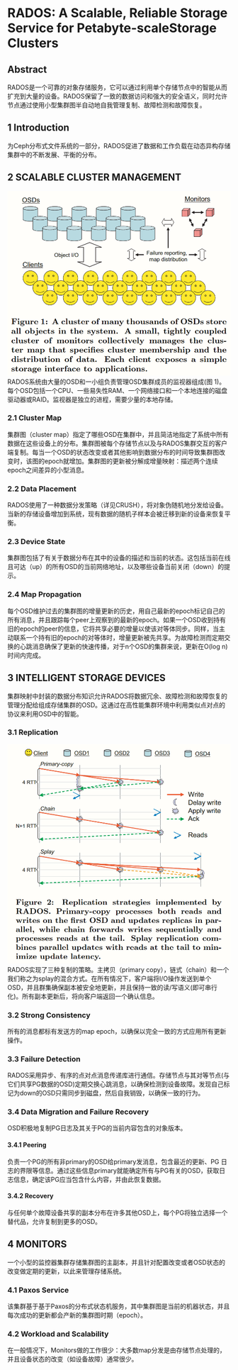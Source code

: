 # RADOS: A Scalable, Reliable Storage Service for Petabyte-scaleStorage Clusters
## Abstract
RADOS是一个可靠的对象存储服务，它可以通过利用单个存储节点中的智能从而扩充到大量的设备。RADOS保留了一致的数据访问和强大的安全语义，同时允许节点通过使用小型集群图半自动地自我管理复制、故障检测和故障恢复。
## 1 Introduction
为Ceph分布式文件系统的一部分，RADOS促进了数据和工作负载在动态异构存储集群中的不断发展、平衡的分布。
## 2 SCALABLE CLUSTER MANAGEMENT
![](img/RADOS_Figure_1.png)
RADOS系统由大量的OSD和一小组负责管理OSD集群成员的监视器组成(图 1)。每个OSD包括一个CPU、一些易失性RAM、一个网络接口和一个本地连接的磁盘驱动器或RAID。监视器是独立的进程，需要少量的本地存储。
### 2.1 Cluster Map
集群图（cluster map）指定了哪些OSD在集群中，并且简洁地指定了系统中所有数据在这些设备上的分布。集群图被每个存储节点以及与RADOS集群交互的客户端复制。每当一个OSD的状态改变或者其他影响到数据分布的时间导致集群图改变时，该图的epoch就增加。集群图的更新被分解成增量映射：描述两个连续epoch之间差异的小型消息。
### 2.2 Data Placement
RADOS使用了一种数据分发策略（详见CRUSH），将对象伪随机地分发给设备。当新的存储设备增加到系统，现有数据的随机子样本会被迁移到新的设备来恢复平衡。
### 2.3 Device State
集群图包括了有关于数据分布在其中的设备的描述和当前的状态。这包括当前在线且可达（up）的所有OSD的当前网络地址，以及哪些设备当前关闭（down）的提示。
### 2.4 Map Propagation
每个OSD维护过去的集群图的增量更新的历史，用自己最新的epoch标记自己的所有消息，并且跟踪每个peer上观察到的最新的epoch。如果一个OSD收到持有旧的epoch的peer的信息，它将共享必要的增量以使该对等体同步。同样，当主动联系一个持有旧的epoch的对等体时，增量更新被先共享。为故障检测而定期交换的心跳消息确保了更新的快速传播，对于n个OSD的集群来说，更新在O(log n)时间内完成。
## 3 INTELLIGENT STORAGE DEVICES
集群映射中封装的数据分布知识允许RADOS将数据冗余、故障检测和故障恢复的管理分配给组成存储集群的OSD。这通过在高性能集群环境中利用类似点对点的协议来利用OSD中的智能。
### 3.1 Replication
![](img/RADOS_Figure_2.png)
RADOS实现了三种复制的策略。主拷贝（primary copy），链式（chain）和一个我们称之为splay的混合方式。在所有情况下，客户端将I/O操作发送到单个OSD，并且群集确保副本被安全地更新，并且保持一致的读/写语义(即可串行化)。所有副本更新后，将向客户端返回一个确认信息。
### 3.2 Strong Consistency
所有的消息都标有发送方的map epoch，以确保以完全一致的方式应用所有更新操作。
### 3.3 Failure Detection
RADOS采用异步、有序的点对点消息传递库进行通信。存储节点与其对等节点(与它们共享PG数据的OSD)定期交换心跳消息，以确保检测到设备故障。发现自己标记为down的OSD只需同步到磁盘，然后自我销毁，以确保一致的行为。
### 3.4 Data Migration and Failure Recovery
OSD积极地复制PG日志及其关于PG的当前内容包含的对象版本。
#### 3.4.1 Peering
负责一个PG的所有非primary的OSD给primary发消息，包含最近的更新、PG 日志的界限等信息。通过这些信息primary就能确定所有与PG有关的OSD，获取日志信息，确定该PG应当包含什么内容，并由此恢复数据。
#### 3.4.2 Recovery
与任何单个故障设备共享的副本分布在许多其他OSD上，每个PG将独立选择一个替代品，允许复制到更多的OSD。
## 4 MONITORS
一个小型的监控器集群存储集群图的主副本，并且针对配置改变或者OSD状态的改变做定期的更新，以此来管理存储系统。
### 4.1 Paxos Service
该集群基于基于Paxos的分布式状态机服务，其中集群图是当前的机器状态，并且每次成功的更新都会产新的集群图时期（epoch）。
### 4.2 Workload and Scalability
在一般情况下，Monitors做的工作很少：大多数map分发是由存储节点处理的，并且设备状态的改变（如设备故障）通常很少。